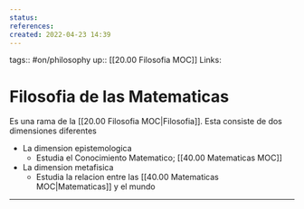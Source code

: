 ```yaml
---
status:
references:
created: 2022-04-23 14:39
---
```

tags:: #on/philosophy 
up:: [[20.00 Filosofia MOC]]
Links: 
# Filosofia de las Matematicas
Es una rama de la [[20.00 Filosofia MOC|Filosofia]]. Esta consiste de dos dimensiones diferentes
- La dimension epistemologica
	- Estudia el Conocimiento Matematico; [[40.00 Matematicas MOC]]
- La dimension metafisica
	- Estudia la relacion entre las [[40.00 Matematicas MOC|Matematicas]] y el mundo
___

